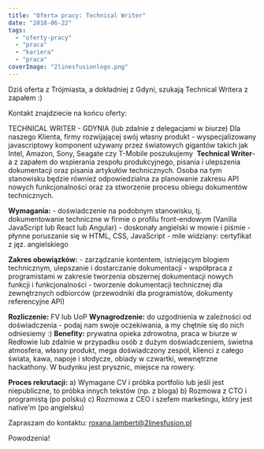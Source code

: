 ```yaml
---
title: "Oferta pracy: Technical Writer"
date: "2018-06-22"
tags:
  - "oferty-pracy"
  - "praca"
  - "kariera"
  - "praca"
coverImage: "2linesfusionlogo.png"
---
```


Dziś oferta z Trójmiasta, a dokładniej z Gdyni, szukają Technical Writera z
zapałem :)

Kontakt znajdziecie na końcu oferty:

TECHNICAL WRITER - GDYNIA (lub zdalnie z delegacjami w biurze) Dla naszego
Klienta, firmy rozwijającej swój własny produkt - wyspecjalizowany javascriptowy
komponent używany przez światowych gigantów takich jak Intel, Amazon, Sony,
Seagate czy T-Mobile poszukujemy  **Technical Writer**\-a z zapałem do
wspierania zespołu produkcyjnego, pisania i ulepszenia dokumentacji oraz pisania
artykułów technicznych. Osoba na tym stanowisku będzie również odpowiedzialna za
planowanie zakresu API nowych funkcjonalności oraz za stworzenie procesu obiegu
dokumentów technicznych.

**Wymagania:** - doświadczenie na podobnym stanowisku, tj. dokumentowanie
techniczne w firmie o profilu front-endowym (Vanilla JavaScript lub React lub
Angular) - doskonały angielski w mowie i piśmie - płynne poruszanie się w HTML,
CSS, JavaScript - mile widziany: certyfikat z jęz. angielskiego

**Zakres obowiązków:** - zarządzanie kontentem, istniejącym blogiem technicznym,
ulepszanie i dostarczanie dokumentacji - współpraca z programistami w zakresie
tworzenia obszernej dokumentacji nowych funkcji i funkcjonalności - tworzenie
dokumentacji technicznej dla zewnętrznych odbiorców (przewodniki dla
programistów, dokumenty referencyjne API)

**Rozliczenie:** FV lub UoP **Wynagrodzenie:** do uzgodnienia w zależności od
doświadczenia - podaj nam swoje oczekiwania, a my chętnie się do nich odniesiemy
:) **Benefity:** prywatna opieka zdrowotna, praca w biurze w Redłowie lub
zdalnie w przypadku osób z dużym doświadczeniem, świetna atmosfera, własny
produkt, mega doświadczony zespół, klienci z całego świata, kawa, napoje i
słodycze, obiady w czwartki, wewnętrzne hackathony. W budynku jest prysznic,
miejsce na rowery.

**Proces rekrutacji:** a) Wymagane CV i próbka portfolio lub jeśli jest
niepubliczne, to próbka innych tekstów (np. z bloga) b) Rozmowa z CTO i
programistą (po polsku) c) Rozmowa z CEO i szefem marketingu, który jest
native'm (po angielsku)

Zapraszam do kontaktu: roxana.lambert@2linesfusion.pl

Powodzenia!
